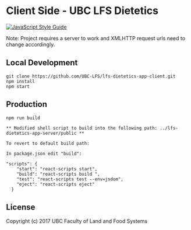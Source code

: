 # Client Side - UBC LFS Dietetics

[![JavaScript Style Guide](https://img.shields.io/badge/code_style-standard-brightgreen.svg)](https://standardjs.com)

Note: Project requires a server to work and XMLHTTP request urls need to change accordingly.

## Local Development

```
git clone https://github.com/UBC-LFS/lfs-dietetics-app-client.git
npm install
npm start
```

## Production 

```
npm run build
```

```
** Modified shell script to build into the following path: ../lfs-dietetics-app-server/public **

To revert to default build path: 

In package.json edit "build": 

"scripts": {
    "start": "react-scripts start",
    "build": "react-scripts build ",
    "test": "react-scripts test --env=jsdom",
    "eject": "react-scripts eject"
  }

``` 

## License 

Copyright (c) 2017 UBC Faculty of Land and Food Systems